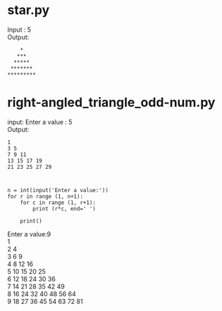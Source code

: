 # star.py
Input : 5       
Output:                                                                                       
```
    *                                                                                          
   ***                                                                                         
  *****                                                                                        
 *******                                                                                       
*********
```
# right-angled_triangle_odd-num.py
input: Enter a value : 5   
Output:
```                                                                                             
1                                                                                              
3 5                                                                                            
7 9 11                                                                                         
13 15 17 19                                                                                    
21 23 25 27 29
```
#
```
n = int(input('Enter a value:'))
for r in range (1, n+1):
    for c in range (1, r+1):
        print (r*c, end=' ')
       
    print()
```
Enter a value:9                                                                                
1                                                                                              
2 4                                                                                            
3 6 9                                                                                          
4 8 12 16                                                                                      
5 10 15 20 25                                                                                  
6 12 18 24 30 36                                                                               
7 14 21 28 35 42 49                                                                            
8 16 24 32 40 48 56 64                                                                         
9 18 27 36 45 54 63 72 81
